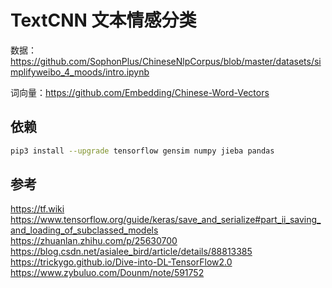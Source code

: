 # TextCNN 文本情感分类

数据：https://github.com/SophonPlus/ChineseNlpCorpus/blob/master/datasets/simplifyweibo_4_moods/intro.ipynb

词向量：https://github.com/Embedding/Chinese-Word-Vectors

## 依赖

```bash
pip3 install --upgrade tensorflow gensim numpy jieba pandas
```

## 参考

https://tf.wiki
https://www.tensorflow.org/guide/keras/save_and_serialize#part_ii_saving_and_loading_of_subclassed_models
https://zhuanlan.zhihu.com/p/25630700
https://blog.csdn.net/asialee_bird/article/details/88813385
https://trickygo.github.io/Dive-into-DL-TensorFlow2.0
https://www.zybuluo.com/Dounm/note/591752
